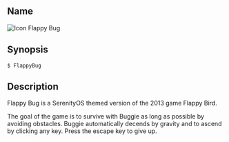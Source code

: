 ## Name

![Icon](file:///res/icons/16x16/app-flappybug.png) Flappy Bug

## Synopsis

```**sh
$ FlappyBug
```

## Description

Flappy Bug is a SerenityOS themed version of the 2013 game Flappy Bird.

The goal of the game is to survive with Buggie as long as possible by avoiding obstacles. Buggie automatically decends by gravity and to ascend by clicking any key. Press the escape key to give up.
